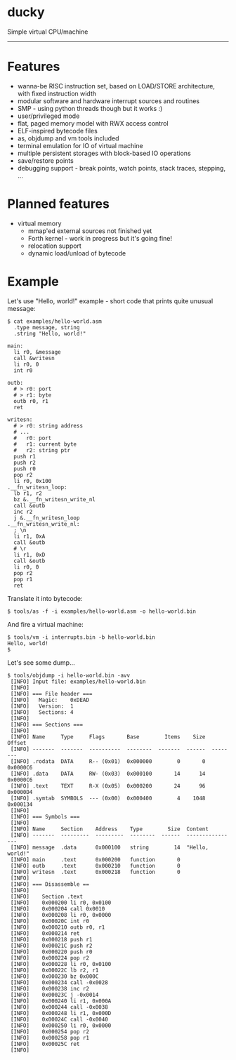 ducky
=====

Simple virtual CPU/machine

- - -

# Features

* wanna-be RISC instruction set, based on LOAD/STORE architecture, with fixed instruction width
* modular software and hardware interrupt sources and routines
* SMP - using python threads though but it works :)
* user/privileged mode
* flat, paged memory model with RWX access control
* ELF-inspired bytecode files
* as, objdump and vm tools included
* terminal emulation for IO of virtual machine
* multiple persistent storages with block-based IO operations
* save/restore points
* debugging support - break points, watch points, stack traces, stepping, ...

# Planned features

* virtual memory
  * mmap'ed external sources not finished yet
  * Forth kernel - work in progress but it's going fine!
  * relocation support
  * dynamic load/unload of bytecode

# Example

Let's use "Hello, world!" example - short code that prints quite unusual message:

```
$ cat examples/hello-world.asm
  .type message, string
  .string "Hello, world!"

main:
  li r0, &message
  call &writesn
  li r0, 0
  int r0

outb:
  # > r0: port
  # > r1: byte
  outb r0, r1
  ret

writesn:
  # > r0: string address
  # ...
  #   r0: port
  #   r1: current byte
  #   r2: string ptr
  push r1
  push r2
  push r0
  pop r2
  li r0, 0x100
.__fn_writesn_loop:
  lb r1, r2
  bz &.__fn_writesn_write_nl
  call &outb
  inc r2
  j &.__fn_writesn_loop
.__fn_writesn_write_nl:
  ; \n
  li r1, 0xA
  call &outb
  # \r
  li r1, 0xD
  call &outb
  li r0, 0
  pop r2
  pop r1
  ret
```

Translate it into bytecode:

```
$ tools/as -f -i examples/hello-world.asm -o hello-world.bin
```

And fire a virtual machine:

```
$ tools/vm -i interrupts.bin -b hello-world.bin
Hello, world!
$
```

Let's see some dump...

```
$ tools/objdump -i hello-world.bin -avv
 [INFO] Input file: examples/hello-world.bin 
 [INFO] 
 [INFO] === File header === 
 [INFO]   Magic:    0xDEAD 
 [INFO]   Version:  1 
 [INFO]   Sections: 4 
 [INFO] 
 [INFO] === Sections === 
 [INFO] 
 [INFO] Name     Type     Flags       Base        Items    Size  Offset 
 [INFO] -------  -------  ----------  --------  -------  ------  -------- 
 [INFO] .rodata  DATA     R-- (0x01)  0x000000        0       0  0x0000C6 
 [INFO] .data    DATA     RW- (0x03)  0x000100       14      14  0x0000C6 
 [INFO] .text    TEXT     R-X (0x05)  0x000200       24      96  0x0000D4 
 [INFO] .symtab  SYMBOLS  --- (0x00)  0x000400        4    1048  0x000134 
 [INFO] 
 [INFO] === Symbols === 
 [INFO] 
 [INFO] Name     Section    Address    Type        Size  Content 
 [INFO] -------  ---------  ---------  --------  ------  ---------------- 
 [INFO] message  .data      0x000100   string        14  "Hello, world!" 
 [INFO] main     .text      0x000200   function       0 
 [INFO] outb     .text      0x000210   function       0 
 [INFO] writesn  .text      0x000218   function       0 
 [INFO] 
 [INFO] === Disassemble == 
 [INFO] 
 [INFO]    Section .text 
 [INFO]    0x000200 li r0, 0x0100 
 [INFO]    0x000204 call 0x0010 
 [INFO]    0x000208 li r0, 0x0000 
 [INFO]    0x00020C int r0 
 [INFO]    0x000210 outb r0, r1 
 [INFO]    0x000214 ret 
 [INFO]    0x000218 push r1 
 [INFO]    0x00021C push r2 
 [INFO]    0x000220 push r0 
 [INFO]    0x000224 pop r2 
 [INFO]    0x000228 li r0, 0x0100 
 [INFO]    0x00022C lb r2, r1 
 [INFO]    0x000230 bz 0x000C 
 [INFO]    0x000234 call -0x0028 
 [INFO]    0x000238 inc r2 
 [INFO]    0x00023C j -0x0014 
 [INFO]    0x000240 li r1, 0x000A 
 [INFO]    0x000244 call -0x0038 
 [INFO]    0x000248 li r1, 0x000D 
 [INFO]    0x00024C call -0x0040 
 [INFO]    0x000250 li r0, 0x0000 
 [INFO]    0x000254 pop r2 
 [INFO]    0x000258 pop r1 
 [INFO]    0x00025C ret 
 [INFO] 
```
